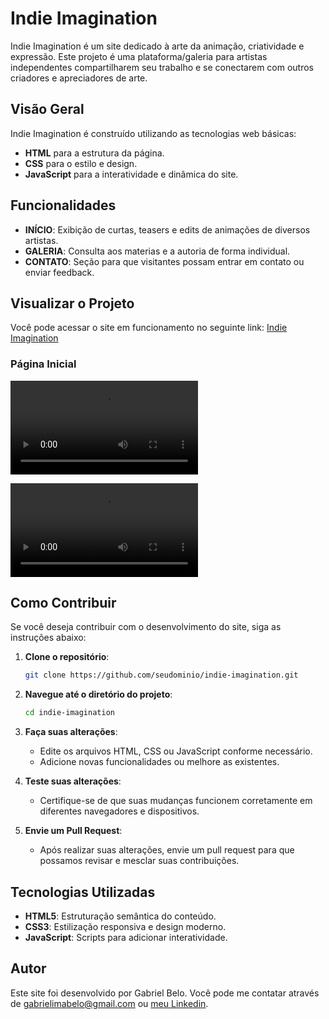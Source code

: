 
# Indie Imagination

Indie Imagination é um site dedicado à arte da animação, criatividade e expressão. Este projeto é uma plataforma/galeria para artistas independentes compartilharem seu trabalho e se conectarem com outros criadores e apreciadores de arte.

## Visão Geral

Indie Imagination é construído utilizando as tecnologias web básicas:

- **HTML** para a estrutura da página.
- **CSS** para o estilo e design.
- **JavaScript** para a interatividade e dinâmica do site.

## Funcionalidades

- **INÍCIO**: Exibição de curtas, teasers e edits de animações de diversos artistas.
- **GALERIA**: Consulta aos materias e a autoria de forma individual.
- **CONTATO**: Seção para que visitantes possam entrar em contato ou enviar feedback.

## Visualizar o Projeto

Você pode acessar o site em funcionamento no seguinte link: [Indie Imagination](https://indieimagination.netlify.app/)

### Página Inicial

![Página Inicial Desktop](assets/indie.mp4)

![Página Inicial Mobile](assets/indie_mobile.mp4)

## Como Contribuir

Se você deseja contribuir com o desenvolvimento do site, siga as instruções abaixo:

1. **Clone o repositório**:
   ```bash
   git clone https://github.com/seudominio/indie-imagination.git
   ```
2. **Navegue até o diretório do projeto**:
   ```bash
   cd indie-imagination
   ```
3. **Faça suas alterações**:
   - Edite os arquivos HTML, CSS ou JavaScript conforme necessário.
   - Adicione novas funcionalidades ou melhore as existentes.

4. **Teste suas alterações**:
   - Certifique-se de que suas mudanças funcionem corretamente em diferentes navegadores e dispositivos.

5. **Envie um Pull Request**:
   - Após realizar suas alterações, envie um pull request para que possamos revisar e mesclar suas contribuições.

## Tecnologias Utilizadas

- **HTML5**: Estruturação semântica do conteúdo.
- **CSS3**: Estilização responsiva e design moderno.
- **JavaScript**: Scripts para adicionar interatividade.

## Autor

Este site foi desenvolvido por Gabriel Belo. Você pode me contatar através de gabrielimabelo@gmail.com ou [meu Linkedin](https://www.linkedin.com/in/gabrielbeli/).
